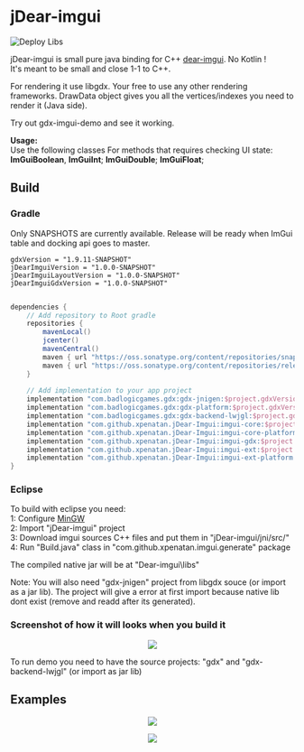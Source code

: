 # jDear-imgui
![Deploy Libs](https://github.com/xpenatan/jDear-imgui/workflows/Deploy%20Libs/badge.svg)

jDear-imgui is small pure java binding for C++ [dear-imgui](https://github.com/ocornut/imgui). No Kotlin ! <br>
It's meant to be small and close 1-1 to C++. 

For rendering it use libgdx. Your free to use any other rendering frameworks. DrawData object gives you all the vertices/indexes you need to render it (Java side). 

Try out gdx-imgui-demo and see it working.


**Usage:** <br>
Use the following classes For methods that requires checking UI state: <br>
**ImGuiBoolean**, **ImGuiInt**; **ImGuiDouble**; **ImGuiFloat**; 

## Build
### Gradle

Only SNAPSHOTS are currently available. Release will be ready when ImGui table and docking api goes to master.

    gdxVersion = "1.9.11-SNAPSHOT"
    jDearImguiVersion = "1.0.0-SNAPSHOT"
    jDearImguiLayoutVersion = "1.0.0-SNAPSHOT"
    jDearImguiGdxVersion = "1.0.0-SNAPSHOT"

```groovy

dependencies {
    // Add repository to Root gradle
    repositories {
        mavenLocal()
        jcenter()
        mavenCentral()
        maven { url "https://oss.sonatype.org/content/repositories/snapshots/" }
        maven { url "https://oss.sonatype.org/content/repositories/releases/" }
    }
    
    // Add implementation to your app project
    implementation "com.badlogicgames.gdx:gdx-jnigen:$project.gdxVersion"
    implementation "com.badlogicgames.gdx:gdx-platform:$project.gdxVersion:natives-desktop"
    implementation "com.badlogicgames.gdx:gdx-backend-lwjgl:$project.gdxVersion"
    implementation "com.github.xpenatan.jDear-Imgui:imgui-core:$project.jDearImguiVersion"
    implementation "com.github.xpenatan.jDear-Imgui:imgui-core-platform:$project.jDearImguiVersion:natives-desktop"
    implementation "com.github.xpenatan.jDear-Imgui:imgui-gdx:$project.jDearImguiGdxVersion"
    implementation "com.github.xpenatan.jDear-Imgui:imgui-ext:$project.jDearImguiLayoutVersion"
    implementation "com.github.xpenatan.jDear-Imgui:imgui-ext-platform:$project.jDearImguiLayoutVersion:natives-desktop"
}


```

### Eclipse

To build with eclipse you need:<br>
1: Configure [MinGW](https://github.com/libgdx/libgdx/wiki/jnigen) <br>
2: Import "jDear-imgui" project <br>
3: Download imgui sources C++ files and put them in "jDear-imgui/jni/src/" <br>
4: Run "Build.java" class in "com.github.xpenatan.imgui.generate" package <br>

The compiled native jar will be at "Dear-imgui\libs" 

Note: You will also need "gdx-jnigen" project from libgdx souce (or import as a jar lib). The project will give a error at first import because native lib dont exist (remove and readd after its generated).

### Screenshot of how it will looks when you build it
<p align="center"><img src="https://i.imgur.com/dSTEWl0.png"/></p>

To run demo you need to have the source projects: "gdx" and "gdx-backend-lwjgl" (or import as jar lib)



## Examples
<p align="center"><img src="https://i.imgur.com/rXk4Aq0.gif"/></p>
<p align="center"><img src="https://i.imgur.com/ekZu3lS.png"/></p>
